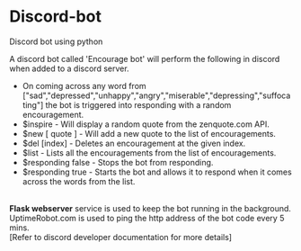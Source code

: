 # Discord-bot
Discord bot using python

A discord bot called 'Encourage bot' will perform the following in discord when added to a discord server.

- On coming across any word from ["sad","depressed","unhappy","angry","miserable","depressing","suffocating"] the bot is triggered into responding with a random encouragement.</br>
- $inspire - Will display a random quote from the zenquote.com API.</br>
- $new [ quote ] - Will add a new quote to the list of encouragements.</br>
- $del [index] - Deletes an encouragement at the given index.</br>
- $list -  Lists all the encouragements from the list of encouragements.</br>
- $responding false - Stops the bot from responding.</br>
- $responding true - Starts the bot and allows it to respond when it comes across the words from the list.</br></br>

**Flask webserver** service is used to keep the bot running in the background.</br>
UptimeRobot.com is used to ping the http address of the bot code every 5 mins.</br>
[Refer to discord developer documentation for more details]
